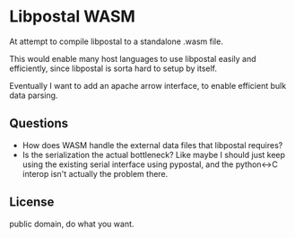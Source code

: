 # Libpostal WASM

At attempt to compile libpostal to a standalone .wasm file.

This would enable many host languages to use libpostal easily
and efficiently, since libpostal is sorta hard to setup
by itself.

Eventually I want to add an apache arrow interface,
to enable efficient bulk data parsing.

## Questions

- How does WASM handle the external data files that libpostal requires?
- Is the serialization the actual bottleneck? Like maybe I should
  just keep using the existing serial interface using pypostal, and the python<->C
  interop isn't actually the problem there.

## License

public domain, do what you want.